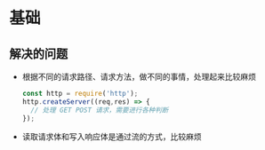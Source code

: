 # 基础

## 解决的问题

+ 根据不同的请求路径、请求方法，做不同的事情，处理起来比较麻烦

  ```javascript
  const http = require('http');
  http.createServer((req,res) => {
    // 处理 GET POST 请求，需要进行各种判断
  });
  ```

+ 读取请求体和写入响应体是通过流的方式，比较麻烦
